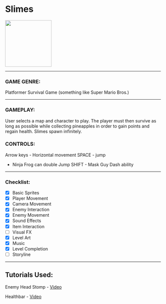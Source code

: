 # Slimes

<img src="https://user-images.githubusercontent.com/89825064/214717304-4e6b8325-e560-4537-a2ac-28e3b3ea1696.png" width="150">

<!---
![slimeGreen](https://user-images.githubusercontent.com/89825064/214717304-4e6b8325-e560-4537-a2ac-28e3b3ea1696.png)-->


---

### GAME GENRE: 
Platformer Survival Game
(something like Super Mario Bros.)

---

### GAMEPLAY:
User selects a map and character to play. The player must then survive as long as possible while collecting pineapples in order to gain points and regain health. Slimes spawn infinitely.

### CONTROLS:
Arrow keys - Horizontal movement
SPACE - jump
- Ninja Frog can double Jump
SHIFT - Mask Guy Dash ability

---

### Checklist:

- [x] Basic Sprites
- [x] Player Movement
- [x] Camera Movement
- [x] Enemy Interaction
- [x] Enemy Movement
- [x] Sound Effects
- [x] Item Interaction
- [ ] Visual FX
- [x] Level Art
- [x] Music
- [x] Level Completion
- [ ] Storyline

---

## Tutorials Used:

Enemy Head Stomp - [Video](https://www.youtube.com/watch?v=LFGZUEudjY4&ab_channel=AlexanderZotov)

Healthbar - [Video](https://www.youtube.com/watch?v=6U_OZkFtyxY&ab_channel=Tarodev)
